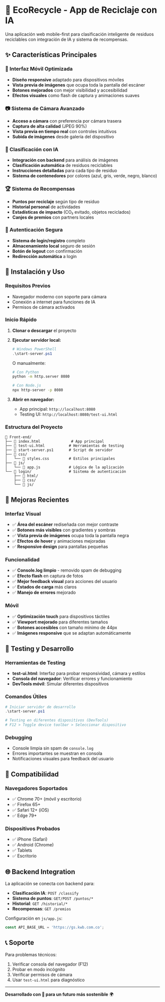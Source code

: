 # 🌱 EcoRecycle - App de Reciclaje con IA

Una aplicación web mobile-first para clasificación inteligente de residuos reciclables con integración de IA y sistema de recompensas.

## ✨ Características Principales

### 📱 Interfaz Móvil Optimizada
- **Diseño responsive** adaptado para dispositivos móviles
- **Vista previa de imágenes** que ocupa toda la pantalla del escáner
- **Botones mejorados** con mejor visibilidad y accesibilidad
- **Efectos visuales** como flash de captura y animaciones suaves

### 📷 Sistema de Cámara Avanzado
- **Acceso a cámara** con preferencia por cámara trasera
- **Captura de alta calidad** (JPEG 90%)
- **Vista previa en tiempo real** con controles intuitivos
- **Subida de imágenes** desde galería del dispositivo

### 🤖 Clasificación con IA
- **Integración con backend** para análisis de imágenes
- **Clasificación automática** de residuos reciclables
- **Instrucciones detalladas** para cada tipo de residuo
- **Sistema de contenedores** por colores (azul, gris, verde, negro, blanco)

### 🏆 Sistema de Recompensas
- **Puntos por reciclaje** según tipo de residuo
- **Historial personal** de actividades
- **Estadísticas de impacto** (CO₂ evitado, objetos reciclados)
- **Canjes de premios** con partners locales

### 🔐 Autenticación Segura
- **Sistema de login/registro** completo
- **Almacenamiento local** seguro de sesión
- **Botón de logout** con confirmación
- **Redirección automática** a login

## 🚀 Instalación y Uso

### Requisitos Previos
- Navegador moderno con soporte para cámara
- Conexión a internet para funciones de IA
- Permisos de cámara activados

### Inicio Rápido

1. **Clonar o descargar** el proyecto
2. **Ejecutar servidor local:**
   ```powershell
   # Windows PowerShell
   .\start-server.ps1
   ```
   O manualmente:
   ```bash
   # Con Python
   python -m http.server 8080
   
   # Con Node.js
   npx http-server -p 8080
   ```

3. **Abrir en navegador:**
   - App principal: `http://localhost:8080`
   - Testing UI: `http://localhost:8080/test-ui.html`

### Estructura del Proyecto
```
📁 Front-end/
├── 📄 index.html              # App principal
├── 📄 test-ui.html           # Herramientas de testing
├── 📄 start-server.ps1       # Script de servidor
├── 📁 css/
│   └── 📄 styles.css         # Estilos principales
├── 📁 js/
│   └── 📄 app.js             # Lógica de la aplicación
└── 📁 login/                 # Sistema de autenticación
    ├── 📁 html/
    ├── 📁 css/
    └── 📁 js/
```

## 🎨 Mejoras Recientes

### Interfaz Visual
- ✅ **Área del escáner** rediseñada con mejor contraste
- ✅ **Botones más visibles** con gradientes y sombras
- ✅ **Vista previa de imágenes** ocupa toda la pantalla negra
- ✅ **Efectos de hover** y animaciones mejoradas
- ✅ **Responsive design** para pantallas pequeñas

### Funcionalidad
- ✅ **Console.log limpio** - removido spam de debugging
- ✅ **Efecto flash** en captura de fotos
- ✅ **Mejor feedback visual** para acciones del usuario
- ✅ **Estados de carga** más claros
- ✅ **Manejo de errores** mejorado

### Móvil
- ✅ **Optimización touch** para dispositivos táctiles
- ✅ **Viewport mejorado** para diferentes tamaños
- ✅ **Botones accesibles** con tamaño mínimo de 44px
- ✅ **Imágenes responsive** que se adaptan automáticamente

## 🔧 Testing y Desarrollo

### Herramientas de Testing
- **test-ui.html**: Interfaz para probar responsividad, cámara y estilos
- **Consola del navegador**: Verificar errores y funcionamiento
- **DevTools móvil**: Simular diferentes dispositivos

### Comandos Útiles
```powershell
# Iniciar servidor de desarrollo
.\start-server.ps1

# Testing en diferentes dispositivos (DevTools)
# F12 > Toggle device toolbar > Seleccionar dispositivo
```

### Debugging
- Console limpia sin spam de `console.log`
- Errores importantes se muestran en consola
- Notificaciones visuales para feedback del usuario

## 📱 Compatibilidad

### Navegadores Soportados
- ✅ Chrome 70+ (móvil y escritorio)
- ✅ Firefox 65+
- ✅ Safari 12+ (iOS)
- ✅ Edge 79+

### Dispositivos Probados
- ✅ iPhone (Safari)
- ✅ Android (Chrome)
- ✅ Tablets
- ✅ Escritorio

## 🌐 Backend Integration

La aplicación se conecta con backend para:
- **Clasificación IA**: `POST /classify`
- **Sistema de puntos**: `GET/POST /puntos/*`
- **Historial**: `GET /historial/*`
- **Recompensas**: `GET /premios`

Configuración en `js/app.js`:
```javascript
const API_BASE_URL = 'https://gs.kwb.com.co';
```

## 📞 Soporte

Para problemas técnicos:
1. Verificar consola del navegador (F12)
2. Probar en modo incógnito
3. Verificar permisos de cámara
4. Usar `test-ui.html` para diagnóstico

---

**Desarrollado con 💚 para un futuro más sostenible** 🌍
